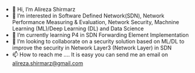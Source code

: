 - 👋 Hi, I’m Alireza Shirmarz
- 👀 I’m interested in Software Defined Network(SDN), Network Performance Measuring & Evaluation, Network Security, Machnine Learning (ML)/Deep Learning (DL) and Data Science
- 🌱 I’m currently learning P4 in SDN Forwarding Element Implementation
- 💞️ I’m looking to collaborate on a security solution based on ML/DL to improve the security in Network Layer3 (Network Layer) in SDN 
- 📫 How to reach me .... It is easy you can send me an email on alireza.shirmarz@gmail.com 

<!---
alirezashirmarz/alirezashirmarz is a ✨ special ✨ repository because its `README.md` (this file) appears on your GitHub profile.
You can click the Preview link to take a look at your changes.
--->

